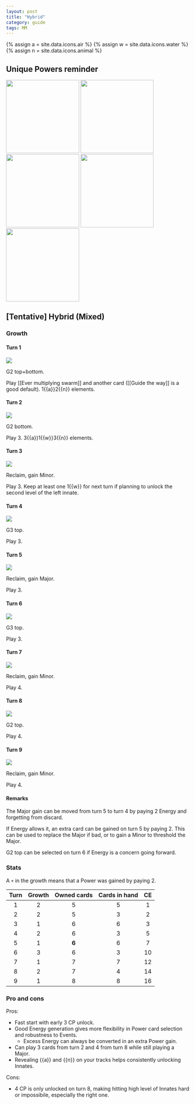 ```yaml
---  
layout: post  
title: "Hybrid"  
category: guide  
tags: MM
---
```


{% assign a = site.data.icons.air %}
{% assign w = site.data.icons.water %}
{% assign n = site.data.icons.animal %}

## Unique Powers reminder

<img src="/assets/images/Ever multiplying swarm.png" width="200"/> <img src="/assets/images/Dreadful tide.png" width="200"/> <img src="/assets/images/Boon of bedevilment.png" width="200"/> <img src="/assets/images/Pursue.png" width="200"/><img src="/assets/images/Guide the way.png" width="200"/>



## [Tentative] Hybrid (Mixed)


### Growth

#### Turn 1

![](/assets/images/MM1-1.png)

G2 top+bottom. 

Play [[Ever multiplying swarm]] and another card ([[Guide the way]] is a good default). 1{{a}}2{{n}} elements.

#### Turn 2

![](/assets/images/MM1-3.png)

G2 bottom.

Play 3. 3{{a}}1{{w}}3{{n}} elements.

#### Turn 3

![](/assets/images/MM1-3.png)

Reclaim, gain Minor.

Play 3. Keep at least one 1{{w}} for next turn if planning to unlock the second level of the left innate.

#### Turn 4

![](/assets/images/MM3-3.png)

G3 top.

Play 3. 

#### Turn 5


![](/assets/images/MM3-3.png)


Reclaim, gain Major.

Play 3.

#### Turn 6

![](/assets/images/MM4-3.png)

G3 top.

Play 3.

#### Turn 7

![](/assets/images/MM4-3.png)

Reclaim, gain Minor.

Play 4.

#### Turn 8

![](/assets/images/MM4-5.png)

G2 top.

Play 4.

#### Turn 9

![](/assets/images/MM4-5.png)

Reclaim, gain Minor.

Play 4.


#### Remarks

The Major gain can be moved from turn 5 to turn 4 by paying 2 Energy and forgetting from discard.

If Energy allows it, an extra card can be gained on turn 5 by paying 2. This can be used to replace the Major if bad, or to gain a Minor to threshold the Major.

G2 top can be selected on turn 6 if Energy is a concern going forward.


### Stats

A `+` in the growth means that a Power was gained by paying 2.

Turn | Growth | Owned cards | Cards in hand | CE 
:--: | :--: | :--: | :--: |  :--:
1 | 2 |   5   |  5  |  1 
2 | 2 |   5   |  3  |  2
3 | 1 |   6   |  6  |  3
4 | 2 |   6   |  3  |  5
5 | 1 | **6** |  6  |  7
6 | 3 |   6   |  3  | 10
7 | 1 |   7   |  7  | 12
8 | 2 |   7   |  4  | 14
9 | 1 |   8   |  8  | 16



### Pro and cons

Pros:
 - Fast start with early 3 CP unlock.
 - Good Energy generation gives more flexibility in Power card selection and robustness to Events. 
     - Excess Energy can always be converted in an extra Power gain.
 - Can play 3 cards from turn 2 and 4 from turn 8 while still playing a Major.
 - Revealing {{a}} and {{n}} on your tracks helps consistently unlocking Innates.

Cons:
- 4 CP is only unlocked on turn 8, making hitting high level of Innates hard or impossibile,  especially the right one.
